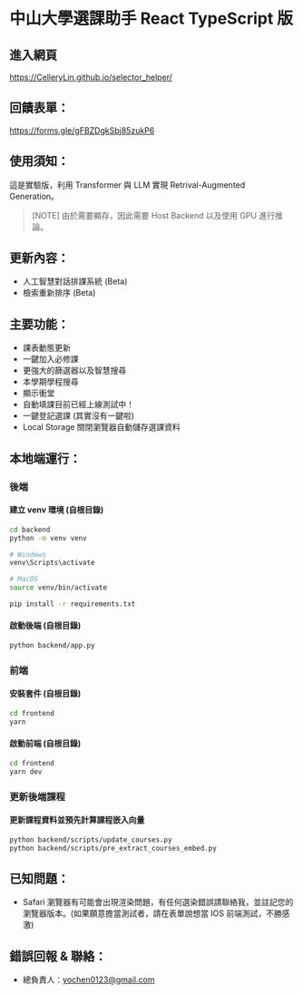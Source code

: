 # 中山大學選課助手 React TypeScript 版
## 進入網頁
https://CelleryLin.github.io/selector_helper/

## 回饋表單：
https://forms.gle/gFBZDgkSbj85zukP6

## 使用須知：
這是實驗版，利用 Transformer 與 LLM 實現 Retrival-Augmented Generation。

> [NOTE]
> 由於需要顯存，因此需要 Host Backend 以及使用 GPU 進行推論。

## 更新內容：
* 人工智慧對話排課系統 (Beta)
* 檢索重新排序 (Beta)

## 主要功能：
* 課表動態更新
* 一鍵加入必修課
* 更強大的篩選器以及智慧搜尋
* 本學期學程搜尋
* 顯示衝堂
* 自動填課目前已經上線測試中！
* 一鍵登記選課 (其實沒有一鍵啦)
* Local Storage 關閉瀏覽器自動儲存選課資料

## 本地端運行：

### 後端

#### 建立 venv 環境 (自根目錄)
```bash
cd backend
python -m venv venv

# Windows
venv\Scripts\activate

# MacOS
source venv/bin/activate

pip install -r requirements.txt
```

#### 啟動後端 (自根目錄)
```bash
python backend/app.py
```

### 前端

#### 安裝套件 (自根目錄)
```bash
cd frontend
yarn
```

#### 啟動前端 (自根目錄)
```bash
cd frontend
yarn dev
```

### 更新後端課程

#### 更新課程資料並預先計算課程嵌入向量
```bash
python backend/scripts/update_courses.py
python backend/scripts/pre_extract_courses_embed.py
```

## 已知問題：
* Safari 瀏覽器有可能會出現渲染問題，有任何選染錯誤請聯絡我，並註記您的瀏覽器版本。(如果願意擔當測試者，請在表單說想當 IOS 前端測試，不勝感激)

## 錯誤回報 & 聯絡：
* 總負責人：yochen0123@gmail.com
